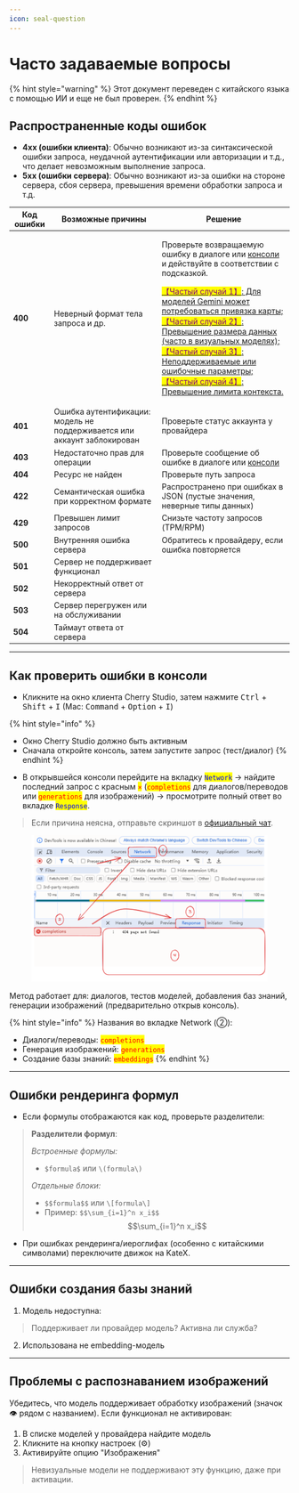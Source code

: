 ```yaml
---
icon: seal-question
---
```

# Часто задаваемые вопросы


{% hint style="warning" %}
Этот документ переведен с китайского языка с помощью ИИ и еще не был проверен.
{% endhint %}




## Распространенные коды ошибок

* **4xx (ошибки клиента)**: Обычно возникают из-за синтаксической ошибки запроса, неудачной аутентификации или авторизации и т.д., что делает невозможным выполнение запроса.
* **5xx (ошибки сервера)**: Обычно возникают из-за ошибки на стороне сервера, сбоя сервера, превышения времени обработки запроса и т.д.

| Код ошибки | Возможные причины                                                  | Решение                                                                                                                                                                                                                                                                                                                                                                                                                                                                                                     |
| --------- | ------------------------------------------------------------- | -------------------------------------------------------------------------------------------------------------------------------------------------------------------------------------------------------------------------------------------------------------------------------------------------------------------------------------------------------------------------------------------------------------------------------------------------------------------------------------------------------- |
| **400**   | Неверный формат тела запроса и др.                            | <p>Проверьте возвращаемую ошибку в диалоге или <a href="questions.md#kong-zhi-tai-bao-cuo-cha-kan-fang-fa">консоли</a> и действуйте в соответствии с подсказкой.</p><p><a href="questions.md#kong-zhi-tai-bao-cuo-cha-kan-fang-fa"><mark style="color:purple;">【Частый случай 1】</mark>: Для моделей Gemini может потребоваться привязка карты;<br><mark style="color:purple;">【Частый случай 2】</mark>: Превышение размера данных (часто в визуальных моделях);<br><mark style="color:purple;">【Частый случай 3】</mark>: Неподдерживаемые или ошибочные параметры;<br><mark style="color:purple;">【Частый случай 4】</mark>: Превышение лимита контекста.</a></p> |
| **401**   | Ошибка аутентификации: модель не поддерживается или аккаунт заблокирован | Проверьте статус аккаунта у провайдера                                                                                                                                                                                                                                                                                                                                                                                                                                                                  |
| **403**   | Недостаточно прав для операции                                  | Проверьте сообщение об ошибке в диалоге или [консоли](questions.md#kong-zhi-tai-bao-cuo-cha-kan-fang-fa)                                                                                                                                                                                                                                                                                                                                                                                                              |
| **404**   | Ресурс не найден                                               | Проверьте путь запроса                                                                                                                                                                                                                                                                                                                                                                                                                                                                                    |
| **422**   | Семантическая ошибка при корректном формате                    | Распространено при ошибках в JSON (пустые значения, неверные типы данных)                                                                                                                                                                                                                                                                                                                                                                                                                               |
| **429**   | Превышен лимит запросов                                         | Снизьте частоту запросов (TPM/RPM)                                                                                                                                                                                                                                                                                                                                                                                                                                                                      |
| **500**   | Внутренняя ошибка сервера                                       | Обратитесь к провайдеру, если ошибка повторяется                                                                                                                                                                                                                                                                                                                                                                                                                                                             |
| **501**   | Сервер не поддерживает функционал                              |                                                                                                                                                                                                                                                                                                                                                                                                                                                                                                        |
| **502**   | Некорректный ответ от сервера                                  |                                                                                                                                                                                                                                                                                                                                                                                                                                                                                                        |
| **503**   | Сервер перегружен или на обслуживании                          |                                                                                                                                                                                                                                                                                                                                                                                                                                                                                                        |
| **504**   | Таймаут ответа от сервера                                      |                                                                                                                                                                                                                                                                                                                                                                                                                                                                                                        |

***

## Как проверить ошибки в консоли

* Кликните на окно клиента Cherry Studio, затем нажмите <kbd>Ctrl</kbd> + <kbd>Shift</kbd> + <kbd>I</kbd> (Mac: <kbd>Command</kbd> + <kbd>Option</kbd> + <kbd>I</kbd>)

{% hint style="info" %}
- Окно Cherry Studio должно быть активным
- Сначала откройте консоль, затем запустите запрос (тест/диалог)
{% endhint %}

* В открывшейся консоли перейдите на вкладку <mark style="color:blue;">`Network`</mark> → найдите последний запрос с красным <mark style="color:red;">`×`</mark> (<mark style="color:red;">`completions`</mark> для диалогов/переводов или <mark style="color:red;">`generations`</mark> для изображений) → просмотрите полный ответ во вкладке <mark style="color:blue;">`Response`</mark>.

> Если причина неясна, отправьте скриншот в [официальный чат](https://t.me/CherryStudioAI).

<figure><img src="../.gitbook/assets/image (1) (1) (1) (1) (1) (1) (1).png" alt="" width="563"><figcaption></figcaption></figure>

Метод работает для: диалогов, тестов моделей, добавления баз знаний, генерации изображений (предварительно открыв консоль).

{% hint style="info" %}
Названия во вкладке Network (②):
- Диалоги/переводы: <mark style="color:red;">`completions`</mark>
- Генерация изображений: <mark style="color:red;">`generations`</mark>
- Создание базы знаний: <mark style="color:red;">`embeddings`</mark>
{% endhint %}

***

## Ошибки рендеринга формул

* Если формулы отображаются как код, проверьте разделители:

> **Разделители формул**:
>
> _Встроенные формулы:_
> * `$formula$` или `\(formula\)`
>
> _Отдельные блоки:_
> * `$$formula$$` или `\[formula\]`
> * Пример: `$$\sum_{i=1}^n x_i$$`\
>   $$\sum_{i=1}^n x_i$$

* При ошибках рендеринга/иероглифах (особенно с китайскими символами) переключите движок на KateX.

***

## Ошибки создания базы знаний

1. Модель недоступна:
> Поддерживает ли провайдер модель? Активна ли служба?
2. Использована не embedding-модель

***

## Проблемы с распознаванием изображений

Убедитесь, что модель поддерживает обработку изображений (значок 👁️ рядом с названием). Если функционал не активирован:
1. В списке моделей у провайдера найдите модель
2. Кликните на кнопку настроек (⚙️)
3. Активируйте опцию "Изображения"

> Невизуальные модели не поддерживают эту функцию, даже при активации.